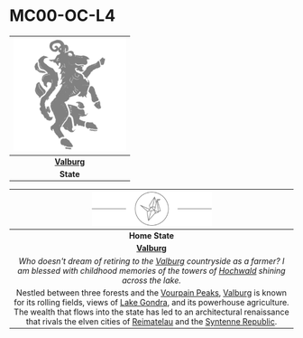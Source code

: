 # MC00-OC-L4

| <img src="https://raw.githubusercontent.com/jesskelsall/astarus-images/main/symbols/5c15a8286ffbedf8.png" height="200" /> |
|:---:|
| **[Valburg](../civilisations/nilsavnic-alliance/states/valburg.md)** |
| **State** |

| <img src="../images/card-icons/lady-crane.png" height="60" /> |
|:---:|
| **Home State** |
| **[Valburg](../civilisations/nilsavnic-alliance/states/valburg.md)** |
| *Who doesn't dream of retiring to the [Valburg](../civilisations/nilsavnic-alliance/states/valburg.md) countryside as a farmer? I am blessed with childhood memories of the towers of [Hochwald](../places/settlements/cities/hochwald.md) shining across the lake.* |
| Nestled between three forests and the [Vourpain Peaks](../places/topography/mountains/vourpain-peaks.md), [Valburg](../civilisations/nilsavnic-alliance/states/valburg.md) is known for its rolling fields, views of [Lake Gondra](../places/topography/rivers-lakes/lake-gondra.md), and its powerhouse agriculture. The wealth that flows into the state has led to an architectural renaissance that rivals the elven cities of [Reimatelau](../civilisations/nilsavnic-alliance/states/reimatelau.md) and the [Syntenne Republic](../civilisations/syntenne-republic/syntenne-republic.md).  |
